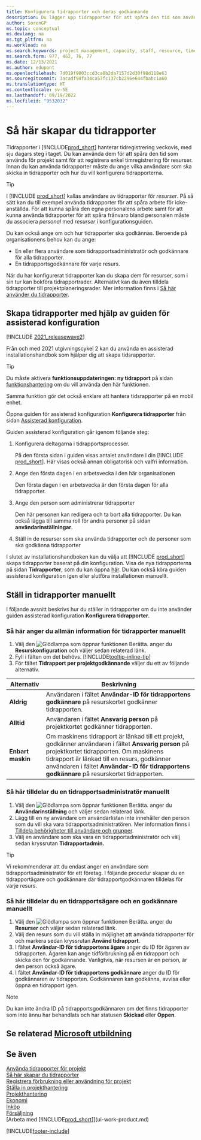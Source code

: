 ```yaml
---
title: Konfigurera tidrapporter och deras godkännande
description: Du lägger upp tidrapporter för att spåra den tid som använts för uppgifter och projekt, vilket hjälper dig med projekthantering, personal och kapacitet
author: SorenGP
ms.topic: conceptual
ms.devlang: na
ms.tgt_pltfrm: na
ms.workload: na
ms.search.keywords: project management, capacity, staff, resource, time sheet
ms.search.form: 977, 462, 76, 77
ms.date: 12/13/2021
ms.author: edupont
ms.openlocfilehash: 7d019f9003ccd3ca0b2da7157d2d30f98d118e63
ms.sourcegitcommit: 3acadf94fa34ca57fc137cb2296e644fbabc1a60
ms.translationtype: HT
ms.contentlocale: sv-SE
ms.lasthandoff: 09/19/2022
ms.locfileid: "9532032"
---
```

# <a name="set-up-time-sheets"></a>Så här skapar du tidrapporter

Tidrapporter i [!INCLUDE[prod_short](includes/prod_short.md)] hanterar tidregistrering veckovis, med sju dagars steg i taget. Du kan använda dem för att spåra den tid som används för projekt samt för att registrera enkel timregistrering för resurser. Innan du kan använda tidrapporter måste du ange vilka användare som ska skicka in tidrapporter och hur du vill konfigurera tidrapporterna.  

> [!TIP]
> I [!INCLUDE [prod_short](includes/prod_short.md)] kallas användare av tidrapporter för *resurser*. På så sätt kan du till exempel använda tidrapporter för att spåra arbete för icke-anställda. För att kunna spåra den egna personalens arbete samt för att kunna använda tidrapporter för att spåra frånvaro bland personalen måste du associera *personal* med *resurser* i konfigurationsguiden.  

Du kan också ange om och hur tidrapporter ska godkännas. Beroende på organisationens behov kan du ange:

* En eller flera användare som tidrapportsadministratör och godkännare för alla tidrapporter.
* En tidrapportsgodkännare för varje resurs.

När du har konfigurerat tidrapporter kan du skapa dem för resurser, som i sin tur kan bokföra tidrapportrader. Alternativt kan du även tilldela tidrapporter till projektplaneringsrader. Mer information finns i [Så här använder du tidrapporter](projects-how-use-time-sheets.md).  

## <a name="set-up-time-sheets-with-the-assisted-setup-guide"></a>Skapa tidrapporter med hjälp av guiden för assisterad konfiguration

[!INCLUDE [2021_releasewave2](includes/2021_releasewave2.md)]

Från och med 2021 utgivningscykel 2 kan du använda en assisterad installationshandbok som hjälper dig att skapa tidsrapporter.  

> [!TIP]
> Du måste aktivera **funktionsuppdateringen: ny tidrapport** på sidan [funktionshantering](https://businesscentral.dynamics.com/?page=2610) om du vill använda den här funktionen.
>
> Samma funktion gör det också enklare att hantera tidsrapporter på en mobil enhet.

Öppna guiden för assisterad konfiguration **Konfigurera tidrapporter** från sidan [Assisterad konfiguration](https://businesscentral.dynamics.com/?page=1801).

Guiden assisterad konfiguration går igenom följande steg:

1. Konfigurera deltagarna i tidrapportsprocesser.

    På den första sidan i guiden visas antalet användare i din [!INCLUDE [prod_short](includes/prod_short.md)]. Här visas också annan obligatorisk och valfri information.  
2. Ange den första dagen i en arbetsvecka i den här organisationen

    Den första dagen i en arbetsvecka är den första dagen för alla tidrapporter.
3. Ange den person som administrerar tidrapporter

    Den här personen kan redigera och ta bort alla tidrapporter. Du kan också lägga till samma roll för andra personer på sidan **användarinställningar**.
4. Ställ in de resurser som ska använda tidrapporter och de personer som ska godkänna tidrapporter

I slutet av installationshandboken kan du välja att [!INCLUDE [prod_short](includes/prod_short.md)] skapa tidrapporter baserat på din konfiguration. Visa de nya tidrapporterna på sidan **Tidrapporter**, som du kan öppna [här](https://businesscentral.dynamics.com/?page=951). Du kan också köra guiden assisterad konfiguration igen eller slutföra installationen manuellt.  

## <a name="set-up-time-sheets-manually"></a>Ställ in tidrapporter manuellt

I följande avsnitt beskrivs hur du ställer in tidrapporter om du inte använder guiden assisterad konfiguration **Konfigurera tidrapporter**.  

### <a name="to-set-up-general-information-for-time-sheets-manually"></a>Så här anger du allmän information för tidrapporter manuellt

1. Välj den ![Glödlampa som öppnar funktionen Berätta.](media/ui-search/search_small.png "Berätta för mig vad du vill göra") anger du **Resurskonfiguration** och väljer sedan relaterad länk.  
2. Fyll i fälten om det behövs. [!INCLUDE[tooltip-inline-tip](includes/tooltip-inline-tip_md.md)]
3. För fältet **Tidrapport per projektgodkännande** väljer du ett av följande alternativ.

| Alternativ | Beskrivning |
| --- | --- |
| **Aldrig** |Användaren i fältet **Användar-ID för tidrapportens godkännare** på resurskortet godkänner tidrapporten. |
| **Alltid** |Användaren i fältet **Ansvarig person** på projektkortet godkänner tidrapporten. |
| **Enbart maskin** |Om maskinens tidrapport är länkad till ett projekt, godkänner användaren i fältet **Ansvarig person** på projektkortet tidrapporten. Om maskinens tidrapport är länkad till en resurs, godkänner användaren i fältet **Användar-ID för tidrapportens godkännare** på resurskortet tidrapporten. |

### <a name="to-assign-a-time-sheet-administrator-manually"></a>Så här tilldelar du en tidrapportsadministratör manuellt

1. Välj den ![Glödlampa som öppnar funktionen Berätta.](media/ui-search/search_small.png "Berätta för mig vad du vill göra") anger du **Användarinställning** och väljer sedan relaterad länk.  
2. Lägg till en ny användare om användarlistan inte innehåller den person som du vill ska vara tidrapportsadministratören. Mer information finns i [Tilldela behörigheter till användare och grupper](ui-define-granular-permissions.md).
3. Välj en användare som ska vara en tidrapportadministratör och välj sedan kryssrutan **Tidrapportadmin.**  

> [!TIP]  
> Vi rekommenderar att du endast anger en användare som tidrapportsadministratör för ett företag. I följande procedur skapar du en tidrapportägare och godkännare där tidrapportgodkännaren tilldelas för varje resurs.  

### <a name="to-assign-a-time-sheets-owner-and-approver-manually"></a>Så här tilldelar du en tidrapportsägare och en godkännare manuellt

1. Välj den ![Glödlampa som öppnar funktionen Berätta.](media/ui-search/search_small.png "Berätta för mig vad du vill göra") anger du **Resurser** och väljer sedan relaterad länk.
2. Välj den resurs som du vill ställa in möjlighet att använda tidrapporter för och markera sedan kryssrutan **Använd tidrapport**.  
3. I fältet **Användar-ID för tidrapportens ägare** anger du ID för ägaren av tidrapporten. Ägaren kan ange tidförbrukning på en tidrapport och skicka den för godkännande. Vanligtvis, när resursen är en person, är den person också ägare.  
4. I fältet **Användar-ID för tidrapportens godkännare** anger du ID för godkännaren av tidrapporten. Godkännaren kan godkänna, avvisa eller öppna en tidrapport igen.  

> [!NOTE]  
> Du kan inte ändra ID på tidrapportsgodkännaren om det finns tidrapporter som inte ännu har behandlats och har statusen **Skickad** eller **Öppen**.

## <a name="see-related-microsoft-training"></a>Se relaterad [Microsoft utbildning](/training/paths/set-up-jobs-resources/)

## <a name="see-also"></a>Se även

[Använda tidrapporter för projekt](projects-how-use-time-sheets.md)  
[Så här skapar du tidrapporter](projects-how-use-time-sheets.md#to-create-time-sheets)  
[Registrera förbrukning eller användning för projekt](projects-how-record-job-usage.md)  
[Ställa in projekthantering](projects-setup-projects.md)  
[Projekthantering](projects-manage-projects.md)  
[Ekonomi](finance.md)  
[Inköp](purchasing-manage-purchasing.md)  
[Försäljning](sales-manage-sales.md)  
[Arbeta med [!INCLUDE[prod_short](includes/prod_short.md)]](ui-work-product.md)  


[!INCLUDE[footer-include](includes/footer-banner.md)]
